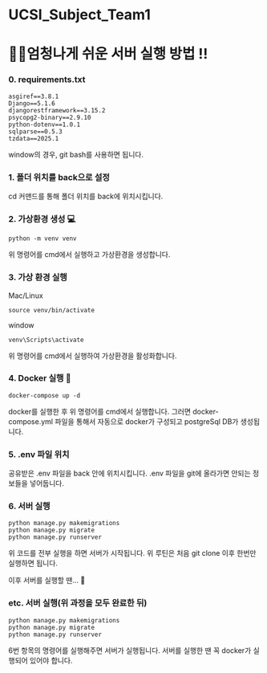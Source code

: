 # UCSI_Subject_Team1

# 🚀🚀엄청나게 쉬운 서버 실행 방법 !!
### 0. requirements.txt
```
asgiref==3.8.1
Django==5.1.6
djangorestframework==3.15.2
psycopg2-binary==2.9.10
python-dotenv==1.0.1
sqlparse==0.5.3
tzdata==2025.1
```
window의 경우, git bash를 사용하면 됩니다.
### 1. 폴더 위치를 back으로 설정
cd 커맨드를 통해 폴더 위치를 back에 위치시킵니다.

### 2. 가상환경 생성 💻
```
python -m venv venv
```
위 명령어를 cmd에서 실행하고 가상환경을 생성합니다.

### 3. 가상 환경 실행
Mac/Linux
```
source venv/bin/activate
```
window
```
venv\Scripts\activate
```
위 명령어를 cmd에서 실행하여 가상환경을 활성화합니다.

### 4. Docker 실행 🐋
```
docker-compose up -d
```
docker를 실행한 후 위 명령어를 cmd에서 실행합니다.
그러면 docker-compose.yml 파일을 통해서 자동으로 docker가 구성되고 postgreSql DB가 생성됩니다.

### 5. .env 파일 위치
공유받은 .env 파일을 back 안에 위치시킵니다.
.env 파일을 git에 올라가면 안되는 정보들을 넣어둡니다.

### 6. 서버 실행 
```
python manage.py makemigrations
python manage.py migrate
python manage.py runserver
```

위 코드를 전부 실행을 하면 서버가 시작됩니다.
위 루틴은 처음 git clone 이후 한번만 실행하면 됩니다.

이후 서버를 실행할 땐... 🤔

### etc. 서버 실행(위 과정을 모두 완료한 뒤)
```
python manage.py makemigrations
python manage.py migrate
python manage.py runserver
```
6번 항목의 명령어를 실행해주면 서버가 실행됩니다.
서버를 실행한 땐 꼭 docker가 실행되어 있어야 합니다.
